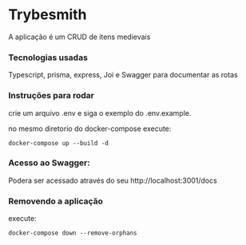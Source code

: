 # Trybesmith

A aplicação é um CRUD de itens medievais
### Tecnologias usadas
Typescript, prisma, express, Joi e Swagger para documentar as rotas

### Instruções para rodar
crie um arquivo .env e siga o exemplo do .env.example.

no mesmo diretorio do docker-compose
execute:
```
docker-compose up --build -d
```
### Acesso ao Swagger:

Podera ser acessado através do seu http://localhost:3001/docs
### Removendo a aplicação
execute:
```
docker-compose down --remove-orphans
```